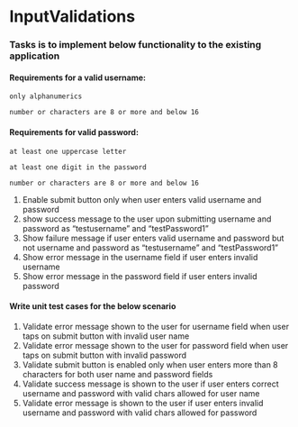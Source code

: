 # InputValidations

### Tasks is to implement below functionality to the existing application

#### Requirements for a valid username: 

	only alphanumerics

	number or characters are 8 or more and below 16

#### Requirements for valid password: 

	at least one uppercase letter

	at least one digit in the password 

	number or characters are 8 or more and below 16



1) Enable submit button only when user enters valid username and password
2) show success message to the user upon submitting username and password as “testusername” and “testPassword1”
3) Show failure message if user enters valid username and password but not username and password as “testusername” and “testPassword1”
4) Show error message in the username field if user enters invalid username
5) Show error message in the password field if user enters invalid password

	
#### Write unit test cases for the below scenario

1) Validate error message shown to the user for username field when user taps on submit button with invalid user name
2) Validate error message shown to the user for password field when user taps on submit button with invalid password
3) Validate submit button is enabled only when user enters more than 8 characters for both user name and password fields
4) Validate success message is shown to the user if user enters correct username and password with valid chars allowed for user name
5) Validate error message is shown to the user if user enters invalid username and password with valid chars allowed for password
